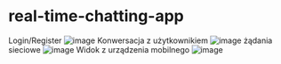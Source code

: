 # real-time-chatting-app
Login/Register
![image](https://github.com/wojtekswietojanski/real-time-chatting-app/assets/125148871/52869f28-6b5b-44c2-a6c6-60253c16fca6)
Konwersacja z użytkownikiem
![image](https://github.com/wojtekswietojanski/real-time-chatting-app/assets/125148871/3673a447-a145-4607-91e6-e1144cc56b89)
żądania sieciowe
![image](https://github.com/wojtekswietojanski/real-time-chatting-app/assets/125148871/f23c2eb2-011a-405d-9dae-278e62d271a1)
Widok z urządzenia mobilnego
![image](https://github.com/wojtekswietojanski/real-time-chatting-app/assets/125148871/22c5cb08-cc51-43c1-a485-1be1a84f0c5b)

